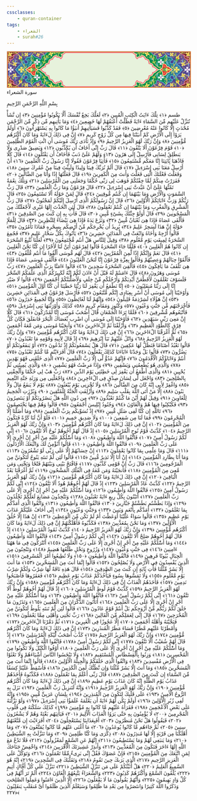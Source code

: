```yaml
---
cssclasses:
    - quran-container
tags:
    - الشعراء
    - surah#26
---
```

<div class="quran-container">
<span class="second-border"></span>
<span class="border"></span>
<div class="head-container">
<img src="https://raw.githubusercontent.com/LORDyyyyy/obsidian-the_quran_vault/main/The%20Quran%20Vault/src/webview/surah_head.png" height=100>
<div class="surah-name">
<span class="surah-name-fnt">سورة الشعراء</span>
</div>
</div>
<div class="quran-content">
<div class="name-of-god"> <p> بِسْمِ اللَّهِ الرَّحْمَنِ الرَّحِيمِ </p></div>
<p>
<span class="sign" id="f1">طسم <span>﴿</span>١<span>﴾</span></span>
<span class="sign" id="f2">تِلْكَ ءَايَتُ الْكِتَبِ الْمُبِينِ <span>﴿</span>٢<span>﴾</span></span>
<span class="sign" id="f3">لَعَلَّكَ بَخِعٌ نَّفْسَكَ أَلَّا يَكُونُوا مُؤْمِنِينَ <span>﴿</span>٣<span>﴾</span></span>
<span class="sign" id="f4">إِن نَّشَأْ نُنَزِّلْ عَلَيْهِم مِّنَ السَّمَاءِ ءَايَةً فَظَلَّتْ أَعْنَقُهُمْ لَهَا خَضِعِينَ <span>﴿</span>٤<span>﴾</span></span>
<span class="sign" id="f5">وَمَا يَأْتِيهِم مِّن ذِكْرٍ مِّنَ الرَّحْمَنِ مُحْدَثٍ إِلَّا كَانُوا عَنْهُ مُعْرِضِينَ <span>﴿</span>٥<span>﴾</span></span>
<span class="sign" id="f6">فَقَدْ كَذَّبُوا فَسَيَأْتِيهِمْ أَنبَؤُا مَا كَانُوا بِهِ يَسْتَهْزِءُونَ <span>﴿</span>٦<span>﴾</span></span>
<span class="sign" id="f7">أَوَلَمْ يَرَوْا إِلَى الْأَرْضِ كَمْ أَنبَتْنَا فِيهَا مِن كُلِّ زَوْجٍ كَرِيمٍ <span>﴿</span>٧<span>﴾</span></span>
<span class="sign" id="f8">إِنَّ فِى ذَلِكَ لَءَايَةً وَمَا كَانَ أَكْثَرُهُم مُّؤْمِنِينَ <span>﴿</span>٨<span>﴾</span></span>
<span class="sign" id="f9">وَإِنَّ رَبَّكَ لَهُوَ الْعَزِيزُ الرَّحِيمُ <span>﴿</span>٩<span>﴾</span></span>
<span class="sign" id="f10">وَإِذْ نَادَى رَبُّكَ مُوسَى أَنِ ائْتِ الْقَوْمَ الظَّلِمِينَ <span>﴿</span>١۰<span>﴾</span></span>
<span class="sign" id="f11">قَوْمَ فِرْعَوْنَ أَلَا يَتَّقُونَ <span>﴿</span>١١<span>﴾</span></span>
<span class="sign" id="f12">قَالَ رَبِّ إِنِّى أَخَافُ أَن يُكَذِّبُونِ <span>﴿</span>١٢<span>﴾</span></span>
<span class="sign" id="f13">وَيَضِيقُ صَدْرِى وَلَا يَنطَلِقُ لِسَانِى فَأَرْسِلْ إِلَى هَرُونَ <span>﴿</span>١٣<span>﴾</span></span>
<span class="sign" id="f14">وَلَهُمْ عَلَىَّ ذَنبٌ فَأَخَافُ أَن يَقْتُلُونِ <span>﴿</span>١٤<span>﴾</span></span>
<span class="sign" id="f15">قَالَ كَلَّا فَاذْهَبَا بَِٔايَتِنَا إِنَّا مَعَكُم مُّسْتَمِعُونَ <span>﴿</span>١٥<span>﴾</span></span>
<span class="sign" id="f16">فَأْتِيَا فِرْعَوْنَ فَقُولَا إِنَّا رَسُولُ رَبِّ الْعَلَمِينَ <span>﴿</span>١٦<span>﴾</span></span>
<span class="sign" id="f17">أَنْ أَرْسِلْ مَعَنَا بَنِى إِسْرَءِيلَ <span>﴿</span>١٧<span>﴾</span></span>
<span class="sign" id="f18">قَالَ أَلَمْ نُرَبِّكَ فِينَا وَلِيدًا وَلَبِثْتَ فِينَا مِنْ عُمُرِكَ سِنِينَ <span>﴿</span>١٨<span>﴾</span></span>
<span class="sign" id="f19">وَفَعَلْتَ فَعْلَتَكَ الَّتِى فَعَلْتَ وَأَنتَ مِنَ الْكَفِرِينَ <span>﴿</span>١٩<span>﴾</span></span>
<span class="sign" id="f20">قَالَ فَعَلْتُهَا إِذًا وَأَنَا مِنَ الضَّالِّينَ <span>﴿</span>٢۰<span>﴾</span></span>
<span class="sign" id="f21">فَفَرَرْتُ مِنكُمْ لَمَّا خِفْتُكُمْ فَوَهَبَ لِى رَبِّى حُكْمًا وَجَعَلَنِى مِنَ الْمُرْسَلِينَ <span>﴿</span>٢١<span>﴾</span></span>
<span class="sign" id="f22">وَتِلْكَ نِعْمَةٌ تَمُنُّهَا عَلَىَّ أَنْ عَبَّدتَّ بَنِى إِسْرَءِيلَ <span>﴿</span>٢٢<span>﴾</span></span>
<span class="sign" id="f23">قَالَ فِرْعَوْنُ وَمَا رَبُّ الْعَلَمِينَ <span>﴿</span>٢٣<span>﴾</span></span>
<span class="sign" id="f24">قَالَ رَبُّ السَّمَوَتِ وَالْأَرْضِ وَمَا بَيْنَهُمَا إِن كُنتُم مُّوقِنِينَ <span>﴿</span>٢٤<span>﴾</span></span>
<span class="sign" id="f25">قَالَ لِمَنْ حَوْلَهُ أَلَا تَسْتَمِعُونَ <span>﴿</span>٢٥<span>﴾</span></span>
<span class="sign" id="f26">قَالَ رَبُّكُمْ وَرَبُّ ءَابَائِكُمُ الْأَوَّلِينَ <span>﴿</span>٢٦<span>﴾</span></span>
<span class="sign" id="f27">قَالَ إِنَّ رَسُولَكُمُ الَّذِى أُرْسِلَ إِلَيْكُمْ لَمَجْنُونٌ <span>﴿</span>٢٧<span>﴾</span></span>
<span class="sign" id="f28">قَالَ رَبُّ الْمَشْرِقِ وَالْمَغْرِبِ وَمَا بَيْنَهُمَا إِن كُنتُمْ تَعْقِلُونَ <span>﴿</span>٢٨<span>﴾</span></span>
<span class="sign" id="f29">قَالَ لَئِنِ اتَّخَذْتَ إِلَهًا غَيْرِى لَأَجْعَلَنَّكَ مِنَ الْمَسْجُونِينَ <span>﴿</span>٢٩<span>﴾</span></span>
<span class="sign" id="f30">قَالَ أَوَلَوْ جِئْتُكَ بِشَىْءٍ مُّبِينٍ <span>﴿</span>٣۰<span>﴾</span></span>
<span class="sign" id="f31">قَالَ فَأْتِ بِهِ إِن كُنتَ مِنَ الصَّدِقِينَ <span>﴿</span>٣١<span>﴾</span></span>
<span class="sign" id="f32">فَأَلْقَى عَصَاهُ فَإِذَا هِىَ ثُعْبَانٌ مُّبِينٌ <span>﴿</span>٣٢<span>﴾</span></span>
<span class="sign" id="f33">وَنَزَعَ يَدَهُ فَإِذَا هِىَ بَيْضَاءُ لِلنَّظِرِينَ <span>﴿</span>٣٣<span>﴾</span></span>
<span class="sign" id="f34">قَالَ لِلْمَلَإِ حَوْلَهُ إِنَّ هَذَا لَسَحِرٌ عَلِيمٌ <span>﴿</span>٣٤<span>﴾</span></span>
<span class="sign" id="f35">يُرِيدُ أَن يُخْرِجَكُم مِّنْ أَرْضِكُم بِسِحْرِهِ فَمَاذَا تَأْمُرُونَ <span>﴿</span>٣٥<span>﴾</span></span>
<span class="sign" id="f36">قَالُوا أَرْجِهْ وَأَخَاهُ وَابْعَثْ فِى الْمَدَائِنِ حَشِرِينَ <span>﴿</span>٣٦<span>﴾</span></span>
<span class="sign" id="f37">يَأْتُوكَ بِكُلِّ سَحَّارٍ عَلِيمٍ <span>﴿</span>٣٧<span>﴾</span></span>
<span class="sign" id="f38">فَجُمِعَ السَّحَرَةُ لِمِيقَتِ يَوْمٍ مَّعْلُومٍ <span>﴿</span>٣٨<span>﴾</span></span>
<span class="sign" id="f39">وَقِيلَ لِلنَّاسِ هَلْ أَنتُم مُّجْتَمِعُونَ <span>﴿</span>٣٩<span>﴾</span></span>
<span class="sign" id="f40">لَعَلَّنَا نَتَّبِعُ السَّحَرَةَ إِن كَانُوا هُمُ الْغَلِبِينَ <span>﴿</span>٤۰<span>﴾</span></span>
<span class="sign" id="f41">فَلَمَّا جَاءَ السَّحَرَةُ قَالُوا لِفِرْعَوْنَ أَئِنَّ لَنَا لَأَجْرًا إِن كُنَّا نَحْنُ الْغَلِبِينَ <span>﴿</span>٤١<span>﴾</span></span>
<span class="sign" id="f42">قَالَ نَعَمْ وَإِنَّكُمْ إِذًا لَّمِنَ الْمُقَرَّبِينَ <span>﴿</span>٤٢<span>﴾</span></span>
<span class="sign" id="f43">قَالَ لَهُم مُّوسَى أَلْقُوا مَا أَنتُم مُّلْقُونَ <span>﴿</span>٤٣<span>﴾</span></span>
<span class="sign" id="f44">فَأَلْقَوْا حِبَالَهُمْ وَعِصِيَّهُمْ وَقَالُوا بِعِزَّةِ فِرْعَوْنَ إِنَّا لَنَحْنُ الْغَلِبُونَ <span>﴿</span>٤٤<span>﴾</span></span>
<span class="sign" id="f45">فَأَلْقَى مُوسَى عَصَاهُ فَإِذَا هِىَ تَلْقَفُ مَا يَأْفِكُونَ <span>﴿</span>٤٥<span>﴾</span></span>
<span class="sign" id="f46">فَأُلْقِىَ السَّحَرَةُ سَجِدِينَ <span>﴿</span>٤٦<span>﴾</span></span>
<span class="sign" id="f47">قَالُوا ءَامَنَّا بِرَبِّ الْعَلَمِينَ <span>﴿</span>٤٧<span>﴾</span></span>
<span class="sign" id="f48">رَبِّ مُوسَى وَهَرُونَ <span>﴿</span>٤٨<span>﴾</span></span>
<span class="sign" id="f49">قَالَ ءَامَنتُمْ لَهُ قَبْلَ أَنْ ءَاذَنَ لَكُمْ إِنَّهُ لَكَبِيرُكُمُ الَّذِى عَلَّمَكُمُ السِّحْرَ فَلَسَوْفَ تَعْلَمُونَ لَأُقَطِّعَنَّ أَيْدِيَكُمْ وَأَرْجُلَكُم مِّنْ خِلَفٍ وَلَأُصَلِّبَنَّكُمْ أَجْمَعِينَ <span>﴿</span>٤٩<span>﴾</span></span>
<span class="sign" id="f50">قَالُوا لَا ضَيْرَ إِنَّا إِلَى رَبِّنَا مُنقَلِبُونَ <span>﴿</span>٥۰<span>﴾</span></span>
<span class="sign" id="f51">إِنَّا نَطْمَعُ أَن يَغْفِرَ لَنَا رَبُّنَا خَطَيَنَا أَن كُنَّا أَوَّلَ الْمُؤْمِنِينَ <span>﴿</span>٥١<span>﴾</span></span>
<span class="sign" id="f52">وَأَوْحَيْنَا إِلَى مُوسَى أَنْ أَسْرِ بِعِبَادِى إِنَّكُم مُّتَّبَعُونَ <span>﴿</span>٥٢<span>﴾</span></span>
<span class="sign" id="f53">فَأَرْسَلَ فِرْعَوْنُ فِى الْمَدَائِنِ حَشِرِينَ <span>﴿</span>٥٣<span>﴾</span></span>
<span class="sign" id="f54">إِنَّ هَؤُلَاءِ لَشِرْذِمَةٌ قَلِيلُونَ <span>﴿</span>٥٤<span>﴾</span></span>
<span class="sign" id="f55">وَإِنَّهُمْ لَنَا لَغَائِظُونَ <span>﴿</span>٥٥<span>﴾</span></span>
<span class="sign" id="f56">وَإِنَّا لَجَمِيعٌ حَذِرُونَ <span>﴿</span>٥٦<span>﴾</span></span>
<span class="sign" id="f57">فَأَخْرَجْنَهُم مِّن جَنَّتٍ وَعُيُونٍ <span>﴿</span>٥٧<span>﴾</span></span>
<span class="sign" id="f58">وَكُنُوزٍ وَمَقَامٍ كَرِيمٍ <span>﴿</span>٥٨<span>﴾</span></span>
<span class="sign" id="f59">كَذَلِكَ وَأَوْرَثْنَهَا بَنِى إِسْرَءِيلَ <span>﴿</span>٥٩<span>﴾</span></span>
<span class="sign" id="f60">فَأَتْبَعُوهُم مُّشْرِقِينَ <span>﴿</span>٦۰<span>﴾</span></span>
<span class="sign" id="f61">فَلَمَّا تَرَءَا الْجَمْعَانِ قَالَ أَصْحَبُ مُوسَى إِنَّا لَمُدْرَكُونَ <span>﴿</span>٦١<span>﴾</span></span>
<span class="sign" id="f62">قَالَ كَلَّا إِنَّ مَعِىَ رَبِّى سَيَهْدِينِ <span>﴿</span>٦٢<span>﴾</span></span>
<span class="sign" id="f63">فَأَوْحَيْنَا إِلَى مُوسَى أَنِ اضْرِب بِّعَصَاكَ الْبَحْرَ فَانفَلَقَ فَكَانَ كُلُّ فِرْقٍ كَالطَّوْدِ الْعَظِيمِ <span>﴿</span>٦٣<span>﴾</span></span>
<span class="sign" id="f64">وَأَزْلَفْنَا ثَمَّ الْءَاخَرِينَ <span>﴿</span>٦٤<span>﴾</span></span>
<span class="sign" id="f65">وَأَنجَيْنَا مُوسَى وَمَن مَّعَهُ أَجْمَعِينَ <span>﴿</span>٦٥<span>﴾</span></span>
<span class="sign" id="f66">ثُمَّ أَغْرَقْنَا الْءَاخَرِينَ <span>﴿</span>٦٦<span>﴾</span></span>
<span class="sign" id="f67">إِنَّ فِى ذَلِكَ لَءَايَةً وَمَا كَانَ أَكْثَرُهُم مُّؤْمِنِينَ <span>﴿</span>٦٧<span>﴾</span></span>
<span class="sign" id="f68">وَإِنَّ رَبَّكَ لَهُوَ الْعَزِيزُ الرَّحِيمُ <span>﴿</span>٦٨<span>﴾</span></span>
<span class="sign" id="f69">وَاتْلُ عَلَيْهِمْ نَبَأَ إِبْرَهِيمَ <span>﴿</span>٦٩<span>﴾</span></span>
<span class="sign" id="f70">إِذْ قَالَ لِأَبِيهِ وَقَوْمِهِ مَا تَعْبُدُونَ <span>﴿</span>٧۰<span>﴾</span></span>
<span class="sign" id="f71">قَالُوا نَعْبُدُ أَصْنَامًا فَنَظَلُّ لَهَا عَكِفِينَ <span>﴿</span>٧١<span>﴾</span></span>
<span class="sign" id="f72">قَالَ هَلْ يَسْمَعُونَكُمْ إِذْ تَدْعُونَ <span>﴿</span>٧٢<span>﴾</span></span>
<span class="sign" id="f73">أَوْ يَنفَعُونَكُمْ أَوْ يَضُرُّونَ <span>﴿</span>٧٣<span>﴾</span></span>
<span class="sign" id="f74">قَالُوا بَلْ وَجَدْنَا ءَابَاءَنَا كَذَلِكَ يَفْعَلُونَ <span>﴿</span>٧٤<span>﴾</span></span>
<span class="sign" id="f75">قَالَ أَفَرَءَيْتُم مَّا كُنتُمْ تَعْبُدُونَ <span>﴿</span>٧٥<span>﴾</span></span>
<span class="sign" id="f76">أَنتُمْ وَءَابَاؤُكُمُ الْأَقْدَمُونَ <span>﴿</span>٧٦<span>﴾</span></span>
<span class="sign" id="f77">فَإِنَّهُمْ عَدُوٌّ لِّى إِلَّا رَبَّ الْعَلَمِينَ <span>﴿</span>٧٧<span>﴾</span></span>
<span class="sign" id="f78">الَّذِى خَلَقَنِى فَهُوَ يَهْدِينِ <span>﴿</span>٧٨<span>﴾</span></span>
<span class="sign" id="f79">وَالَّذِى هُوَ يُطْعِمُنِى وَيَسْقِينِ <span>﴿</span>٧٩<span>﴾</span></span>
<span class="sign" id="f80">وَإِذَا مَرِضْتُ فَهُوَ يَشْفِينِ <span>﴿</span>٨۰<span>﴾</span></span>
<span class="sign" id="f81">وَالَّذِى يُمِيتُنِى ثُمَّ يُحْيِينِ <span>﴿</span>٨١<span>﴾</span></span>
<span class="sign" id="f82">وَالَّذِى أَطْمَعُ أَن يَغْفِرَ لِى خَطِئَتِى يَوْمَ الدِّينِ <span>﴿</span>٨٢<span>﴾</span></span>
<span class="sign" id="f83">رَبِّ هَبْ لِى حُكْمًا وَأَلْحِقْنِى بِالصَّلِحِينَ <span>﴿</span>٨٣<span>﴾</span></span>
<span class="sign" id="f84">وَاجْعَل لِّى لِسَانَ صِدْقٍ فِى الْءَاخِرِينَ <span>﴿</span>٨٤<span>﴾</span></span>
<span class="sign" id="f85">وَاجْعَلْنِى مِن وَرَثَةِ جَنَّةِ النَّعِيمِ <span>﴿</span>٨٥<span>﴾</span></span>
<span class="sign" id="f86">وَاغْفِرْ لِأَبِى إِنَّهُ كَانَ مِنَ الضَّالِّينَ <span>﴿</span>٨٦<span>﴾</span></span>
<span class="sign" id="f87">وَلَا تُخْزِنِى يَوْمَ يُبْعَثُونَ <span>﴿</span>٨٧<span>﴾</span></span>
<span class="sign" id="f88">يَوْمَ لَا يَنفَعُ مَالٌ وَلَا بَنُونَ <span>﴿</span>٨٨<span>﴾</span></span>
<span class="sign" id="f89">إِلَّا مَنْ أَتَى اللَّهَ بِقَلْبٍ سَلِيمٍ <span>﴿</span>٨٩<span>﴾</span></span>
<span class="sign" id="f90">وَأُزْلِفَتِ الْجَنَّةُ لِلْمُتَّقِينَ <span>﴿</span>٩۰<span>﴾</span></span>
<span class="sign" id="f91">وَبُرِّزَتِ الْجَحِيمُ لِلْغَاوِينَ <span>﴿</span>٩١<span>﴾</span></span>
<span class="sign" id="f92">وَقِيلَ لَهُمْ أَيْنَ مَا كُنتُمْ تَعْبُدُونَ <span>﴿</span>٩٢<span>﴾</span></span>
<span class="sign" id="f93">مِن دُونِ اللَّهِ هَلْ يَنصُرُونَكُمْ أَوْ يَنتَصِرُونَ <span>﴿</span>٩٣<span>﴾</span></span>
<span class="sign" id="f94">فَكُبْكِبُوا فِيهَا هُمْ وَالْغَاوُنَ <span>﴿</span>٩٤<span>﴾</span></span>
<span class="sign" id="f95">وَجُنُودُ إِبْلِيسَ أَجْمَعُونَ <span>﴿</span>٩٥<span>﴾</span></span>
<span class="sign" id="f96">قَالُوا وَهُمْ فِيهَا يَخْتَصِمُونَ <span>﴿</span>٩٦<span>﴾</span></span>
<span class="sign" id="f97">تَاللَّهِ إِن كُنَّا لَفِى ضَلَلٍ مُّبِينٍ <span>﴿</span>٩٧<span>﴾</span></span>
<span class="sign" id="f98">إِذْ نُسَوِّيكُم بِرَبِّ الْعَلَمِينَ <span>﴿</span>٩٨<span>﴾</span></span>
<span class="sign" id="f99">وَمَا أَضَلَّنَا إِلَّا الْمُجْرِمُونَ <span>﴿</span>٩٩<span>﴾</span></span>
<span class="sign" id="f100">فَمَا لَنَا مِن شَفِعِينَ <span>﴿</span>١۰۰<span>﴾</span></span>
<span class="sign" id="f101">وَلَا صَدِيقٍ حَمِيمٍ <span>﴿</span>١۰١<span>﴾</span></span>
<span class="sign" id="f102">فَلَوْ أَنَّ لَنَا كَرَّةً فَنَكُونَ مِنَ الْمُؤْمِنِينَ <span>﴿</span>١۰٢<span>﴾</span></span>
<span class="sign" id="f103">إِنَّ فِى ذَلِكَ لَءَايَةً وَمَا كَانَ أَكْثَرُهُم مُّؤْمِنِينَ <span>﴿</span>١۰٣<span>﴾</span></span>
<span class="sign" id="f104">وَإِنَّ رَبَّكَ لَهُوَ الْعَزِيزُ الرَّحِيمُ <span>﴿</span>١۰٤<span>﴾</span></span>
<span class="sign" id="f105">كَذَّبَتْ قَوْمُ نُوحٍ الْمُرْسَلِينَ <span>﴿</span>١۰٥<span>﴾</span></span>
<span class="sign" id="f106">إِذْ قَالَ لَهُمْ أَخُوهُمْ نُوحٌ أَلَا تَتَّقُونَ <span>﴿</span>١۰٦<span>﴾</span></span>
<span class="sign" id="f107">إِنِّى لَكُمْ رَسُولٌ أَمِينٌ <span>﴿</span>١۰٧<span>﴾</span></span>
<span class="sign" id="f108">فَاتَّقُوا اللَّهَ وَأَطِيعُونِ <span>﴿</span>١۰٨<span>﴾</span></span>
<span class="sign" id="f109">وَمَا أَسَْٔلُكُمْ عَلَيْهِ مِنْ أَجْرٍ إِنْ أَجْرِىَ إِلَّا عَلَى رَبِّ الْعَلَمِينَ <span>﴿</span>١۰٩<span>﴾</span></span>
<span class="sign" id="f110">فَاتَّقُوا اللَّهَ وَأَطِيعُونِ <span>﴿</span>١١۰<span>﴾</span></span>
<span class="sign" id="f111">قَالُوا أَنُؤْمِنُ لَكَ وَاتَّبَعَكَ الْأَرْذَلُونَ <span>﴿</span>١١١<span>﴾</span></span>
<span class="sign" id="f112">قَالَ وَمَا عِلْمِى بِمَا كَانُوا يَعْمَلُونَ <span>﴿</span>١١٢<span>﴾</span></span>
<span class="sign" id="f113">إِنْ حِسَابُهُمْ إِلَّا عَلَى رَبِّى لَوْ تَشْعُرُونَ <span>﴿</span>١١٣<span>﴾</span></span>
<span class="sign" id="f114">وَمَا أَنَا بِطَارِدِ الْمُؤْمِنِينَ <span>﴿</span>١١٤<span>﴾</span></span>
<span class="sign" id="f115">إِنْ أَنَا إِلَّا نَذِيرٌ مُّبِينٌ <span>﴿</span>١١٥<span>﴾</span></span>
<span class="sign" id="f116">قَالُوا لَئِن لَّمْ تَنتَهِ يَنُوحُ لَتَكُونَنَّ مِنَ الْمَرْجُومِينَ <span>﴿</span>١١٦<span>﴾</span></span>
<span class="sign" id="f117">قَالَ رَبِّ إِنَّ قَوْمِى كَذَّبُونِ <span>﴿</span>١١٧<span>﴾</span></span>
<span class="sign" id="f118">فَافْتَحْ بَيْنِى وَبَيْنَهُمْ فَتْحًا وَنَجِّنِى وَمَن مَّعِىَ مِنَ الْمُؤْمِنِينَ <span>﴿</span>١١٨<span>﴾</span></span>
<span class="sign" id="f119">فَأَنجَيْنَهُ وَمَن مَّعَهُ فِى الْفُلْكِ الْمَشْحُونِ <span>﴿</span>١١٩<span>﴾</span></span>
<span class="sign" id="f120">ثُمَّ أَغْرَقْنَا بَعْدُ الْبَاقِينَ <span>﴿</span>١٢۰<span>﴾</span></span>
<span class="sign" id="f121">إِنَّ فِى ذَلِكَ لَءَايَةً وَمَا كَانَ أَكْثَرُهُم مُّؤْمِنِينَ <span>﴿</span>١٢١<span>﴾</span></span>
<span class="sign" id="f122">وَإِنَّ رَبَّكَ لَهُوَ الْعَزِيزُ الرَّحِيمُ <span>﴿</span>١٢٢<span>﴾</span></span>
<span class="sign" id="f123">كَذَّبَتْ عَادٌ الْمُرْسَلِينَ <span>﴿</span>١٢٣<span>﴾</span></span>
<span class="sign" id="f124">إِذْ قَالَ لَهُمْ أَخُوهُمْ هُودٌ أَلَا تَتَّقُونَ <span>﴿</span>١٢٤<span>﴾</span></span>
<span class="sign" id="f125">إِنِّى لَكُمْ رَسُولٌ أَمِينٌ <span>﴿</span>١٢٥<span>﴾</span></span>
<span class="sign" id="f126">فَاتَّقُوا اللَّهَ وَأَطِيعُونِ <span>﴿</span>١٢٦<span>﴾</span></span>
<span class="sign" id="f127">وَمَا أَسَْٔلُكُمْ عَلَيْهِ مِنْ أَجْرٍ إِنْ أَجْرِىَ إِلَّا عَلَى رَبِّ الْعَلَمِينَ <span>﴿</span>١٢٧<span>﴾</span></span>
<span class="sign" id="f128">أَتَبْنُونَ بِكُلِّ رِيعٍ ءَايَةً تَعْبَثُونَ <span>﴿</span>١٢٨<span>﴾</span></span>
<span class="sign" id="f129">وَتَتَّخِذُونَ مَصَانِعَ لَعَلَّكُمْ تَخْلُدُونَ <span>﴿</span>١٢٩<span>﴾</span></span>
<span class="sign" id="f130">وَإِذَا بَطَشْتُم بَطَشْتُمْ جَبَّارِينَ <span>﴿</span>١٣۰<span>﴾</span></span>
<span class="sign" id="f131">فَاتَّقُوا اللَّهَ وَأَطِيعُونِ <span>﴿</span>١٣١<span>﴾</span></span>
<span class="sign" id="f132">وَاتَّقُوا الَّذِى أَمَدَّكُم بِمَا تَعْلَمُونَ <span>﴿</span>١٣٢<span>﴾</span></span>
<span class="sign" id="f133">أَمَدَّكُم بِأَنْعَمٍ وَبَنِينَ <span>﴿</span>١٣٣<span>﴾</span></span>
<span class="sign" id="f134">وَجَنَّتٍ وَعُيُونٍ <span>﴿</span>١٣٤<span>﴾</span></span>
<span class="sign" id="f135">إِنِّى أَخَافُ عَلَيْكُمْ عَذَابَ يَوْمٍ عَظِيمٍ <span>﴿</span>١٣٥<span>﴾</span></span>
<span class="sign" id="f136">قَالُوا سَوَاءٌ عَلَيْنَا أَوَعَظْتَ أَمْ لَمْ تَكُن مِّنَ الْوَعِظِينَ <span>﴿</span>١٣٦<span>﴾</span></span>
<span class="sign" id="f137">إِنْ هَذَا إِلَّا خُلُقُ الْأَوَّلِينَ <span>﴿</span>١٣٧<span>﴾</span></span>
<span class="sign" id="f138">وَمَا نَحْنُ بِمُعَذَّبِينَ <span>﴿</span>١٣٨<span>﴾</span></span>
<span class="sign" id="f139">فَكَذَّبُوهُ فَأَهْلَكْنَهُمْ إِنَّ فِى ذَلِكَ لَءَايَةً وَمَا كَانَ أَكْثَرُهُم مُّؤْمِنِينَ <span>﴿</span>١٣٩<span>﴾</span></span>
<span class="sign" id="f140">وَإِنَّ رَبَّكَ لَهُوَ الْعَزِيزُ الرَّحِيمُ <span>﴿</span>١٤۰<span>﴾</span></span>
<span class="sign" id="f141">كَذَّبَتْ ثَمُودُ الْمُرْسَلِينَ <span>﴿</span>١٤١<span>﴾</span></span>
<span class="sign" id="f142">إِذْ قَالَ لَهُمْ أَخُوهُمْ صَلِحٌ أَلَا تَتَّقُونَ <span>﴿</span>١٤٢<span>﴾</span></span>
<span class="sign" id="f143">إِنِّى لَكُمْ رَسُولٌ أَمِينٌ <span>﴿</span>١٤٣<span>﴾</span></span>
<span class="sign" id="f144">فَاتَّقُوا اللَّهَ وَأَطِيعُونِ <span>﴿</span>١٤٤<span>﴾</span></span>
<span class="sign" id="f145">وَمَا أَسَْٔلُكُمْ عَلَيْهِ مِنْ أَجْرٍ إِنْ أَجْرِىَ إِلَّا عَلَى رَبِّ الْعَلَمِينَ <span>﴿</span>١٤٥<span>﴾</span></span>
<span class="sign" id="f146">أَتُتْرَكُونَ فِى مَا هَهُنَا ءَامِنِينَ <span>﴿</span>١٤٦<span>﴾</span></span>
<span class="sign" id="f147">فِى جَنَّتٍ وَعُيُونٍ <span>﴿</span>١٤٧<span>﴾</span></span>
<span class="sign" id="f148">وَزُرُوعٍ وَنَخْلٍ طَلْعُهَا هَضِيمٌ <span>﴿</span>١٤٨<span>﴾</span></span>
<span class="sign" id="f149">وَتَنْحِتُونَ مِنَ الْجِبَالِ بُيُوتًا فَرِهِينَ <span>﴿</span>١٤٩<span>﴾</span></span>
<span class="sign" id="f150">فَاتَّقُوا اللَّهَ وَأَطِيعُونِ <span>﴿</span>١٥۰<span>﴾</span></span>
<span class="sign" id="f151">وَلَا تُطِيعُوا أَمْرَ الْمُسْرِفِينَ <span>﴿</span>١٥١<span>﴾</span></span>
<span class="sign" id="f152">الَّذِينَ يُفْسِدُونَ فِى الْأَرْضِ وَلَا يُصْلِحُونَ <span>﴿</span>١٥٢<span>﴾</span></span>
<span class="sign" id="f153">قَالُوا إِنَّمَا أَنتَ مِنَ الْمُسَحَّرِينَ <span>﴿</span>١٥٣<span>﴾</span></span>
<span class="sign" id="f154">مَا أَنتَ إِلَّا بَشَرٌ مِّثْلُنَا فَأْتِ بَِٔايَةٍ إِن كُنتَ مِنَ الصَّدِقِينَ <span>﴿</span>١٥٤<span>﴾</span></span>
<span class="sign" id="f155">قَالَ هَذِهِ نَاقَةٌ لَّهَا شِرْبٌ وَلَكُمْ شِرْبُ يَوْمٍ مَّعْلُومٍ <span>﴿</span>١٥٥<span>﴾</span></span>
<span class="sign" id="f156">وَلَا تَمَسُّوهَا بِسُوءٍ فَيَأْخُذَكُمْ عَذَابُ يَوْمٍ عَظِيمٍ <span>﴿</span>١٥٦<span>﴾</span></span>
<span class="sign" id="f157">فَعَقَرُوهَا فَأَصْبَحُوا نَدِمِينَ <span>﴿</span>١٥٧<span>﴾</span></span>
<span class="sign" id="f158">فَأَخَذَهُمُ الْعَذَابُ إِنَّ فِى ذَلِكَ لَءَايَةً وَمَا كَانَ أَكْثَرُهُم مُّؤْمِنِينَ <span>﴿</span>١٥٨<span>﴾</span></span>
<span class="sign" id="f159">وَإِنَّ رَبَّكَ لَهُوَ الْعَزِيزُ الرَّحِيمُ <span>﴿</span>١٥٩<span>﴾</span></span>
<span class="sign" id="f160">كَذَّبَتْ قَوْمُ لُوطٍ الْمُرْسَلِينَ <span>﴿</span>١٦۰<span>﴾</span></span>
<span class="sign" id="f161">إِذْ قَالَ لَهُمْ أَخُوهُمْ لُوطٌ أَلَا تَتَّقُونَ <span>﴿</span>١٦١<span>﴾</span></span>
<span class="sign" id="f162">إِنِّى لَكُمْ رَسُولٌ أَمِينٌ <span>﴿</span>١٦٢<span>﴾</span></span>
<span class="sign" id="f163">فَاتَّقُوا اللَّهَ وَأَطِيعُونِ <span>﴿</span>١٦٣<span>﴾</span></span>
<span class="sign" id="f164">وَمَا أَسَْٔلُكُمْ عَلَيْهِ مِنْ أَجْرٍ إِنْ أَجْرِىَ إِلَّا عَلَى رَبِّ الْعَلَمِينَ <span>﴿</span>١٦٤<span>﴾</span></span>
<span class="sign" id="f165">أَتَأْتُونَ الذُّكْرَانَ مِنَ الْعَلَمِينَ <span>﴿</span>١٦٥<span>﴾</span></span>
<span class="sign" id="f166">وَتَذَرُونَ مَا خَلَقَ لَكُمْ رَبُّكُم مِّنْ أَزْوَجِكُم بَلْ أَنتُمْ قَوْمٌ عَادُونَ <span>﴿</span>١٦٦<span>﴾</span></span>
<span class="sign" id="f167">قَالُوا لَئِن لَّمْ تَنتَهِ يَلُوطُ لَتَكُونَنَّ مِنَ الْمُخْرَجِينَ <span>﴿</span>١٦٧<span>﴾</span></span>
<span class="sign" id="f168">قَالَ إِنِّى لِعَمَلِكُم مِّنَ الْقَالِينَ <span>﴿</span>١٦٨<span>﴾</span></span>
<span class="sign" id="f169">رَبِّ نَجِّنِى وَأَهْلِى مِمَّا يَعْمَلُونَ <span>﴿</span>١٦٩<span>﴾</span></span>
<span class="sign" id="f170">فَنَجَّيْنَهُ وَأَهْلَهُ أَجْمَعِينَ <span>﴿</span>١٧۰<span>﴾</span></span>
<span class="sign" id="f171">إِلَّا عَجُوزًا فِى الْغَبِرِينَ <span>﴿</span>١٧١<span>﴾</span></span>
<span class="sign" id="f172">ثُمَّ دَمَّرْنَا الْءَاخَرِينَ <span>﴿</span>١٧٢<span>﴾</span></span>
<span class="sign" id="f173">وَأَمْطَرْنَا عَلَيْهِم مَّطَرًا فَسَاءَ مَطَرُ الْمُنذَرِينَ <span>﴿</span>١٧٣<span>﴾</span></span>
<span class="sign" id="f174">إِنَّ فِى ذَلِكَ لَءَايَةً وَمَا كَانَ أَكْثَرُهُم مُّؤْمِنِينَ <span>﴿</span>١٧٤<span>﴾</span></span>
<span class="sign" id="f175">وَإِنَّ رَبَّكَ لَهُوَ الْعَزِيزُ الرَّحِيمُ <span>﴿</span>١٧٥<span>﴾</span></span>
<span class="sign" id="f176">كَذَّبَ أَصْحَبُ لَْٔيْكَةِ الْمُرْسَلِينَ <span>﴿</span>١٧٦<span>﴾</span></span>
<span class="sign" id="f177">إِذْ قَالَ لَهُمْ شُعَيْبٌ أَلَا تَتَّقُونَ <span>﴿</span>١٧٧<span>﴾</span></span>
<span class="sign" id="f178">إِنِّى لَكُمْ رَسُولٌ أَمِينٌ <span>﴿</span>١٧٨<span>﴾</span></span>
<span class="sign" id="f179">فَاتَّقُوا اللَّهَ وَأَطِيعُونِ <span>﴿</span>١٧٩<span>﴾</span></span>
<span class="sign" id="f180">وَمَا أَسَْٔلُكُمْ عَلَيْهِ مِنْ أَجْرٍ إِنْ أَجْرِىَ إِلَّا عَلَى رَبِّ الْعَلَمِينَ <span>﴿</span>١٨۰<span>﴾</span></span>
<span class="sign" id="f181">أَوْفُوا الْكَيْلَ وَلَا تَكُونُوا مِنَ الْمُخْسِرِينَ <span>﴿</span>١٨١<span>﴾</span></span>
<span class="sign" id="f182">وَزِنُوا بِالْقِسْطَاسِ الْمُسْتَقِيمِ <span>﴿</span>١٨٢<span>﴾</span></span>
<span class="sign" id="f183">وَلَا تَبْخَسُوا النَّاسَ أَشْيَاءَهُمْ وَلَا تَعْثَوْا فِى الْأَرْضِ مُفْسِدِينَ <span>﴿</span>١٨٣<span>﴾</span></span>
<span class="sign" id="f184">وَاتَّقُوا الَّذِى خَلَقَكُمْ وَالْجِبِلَّةَ الْأَوَّلِينَ <span>﴿</span>١٨٤<span>﴾</span></span>
<span class="sign" id="f185">قَالُوا إِنَّمَا أَنتَ مِنَ الْمُسَحَّرِينَ <span>﴿</span>١٨٥<span>﴾</span></span>
<span class="sign" id="f186">وَمَا أَنتَ إِلَّا بَشَرٌ مِّثْلُنَا وَإِن نَّظُنُّكَ لَمِنَ الْكَذِبِينَ <span>﴿</span>١٨٦<span>﴾</span></span>
<span class="sign" id="f187">فَأَسْقِطْ عَلَيْنَا كِسَفًا مِّنَ السَّمَاءِ إِن كُنتَ مِنَ الصَّدِقِينَ <span>﴿</span>١٨٧<span>﴾</span></span>
<span class="sign" id="f188">قَالَ رَبِّى أَعْلَمُ بِمَا تَعْمَلُونَ <span>﴿</span>١٨٨<span>﴾</span></span>
<span class="sign" id="f189">فَكَذَّبُوهُ فَأَخَذَهُمْ عَذَابُ يَوْمِ الظُّلَّةِ إِنَّهُ كَانَ عَذَابَ يَوْمٍ عَظِيمٍ <span>﴿</span>١٨٩<span>﴾</span></span>
<span class="sign" id="f190">إِنَّ فِى ذَلِكَ لَءَايَةً وَمَا كَانَ أَكْثَرُهُم مُّؤْمِنِينَ <span>﴿</span>١٩۰<span>﴾</span></span>
<span class="sign" id="f191">وَإِنَّ رَبَّكَ لَهُوَ الْعَزِيزُ الرَّحِيمُ <span>﴿</span>١٩١<span>﴾</span></span>
<span class="sign" id="f192">وَإِنَّهُ لَتَنزِيلُ رَبِّ الْعَلَمِينَ <span>﴿</span>١٩٢<span>﴾</span></span>
<span class="sign" id="f193">نَزَلَ بِهِ الرُّوحُ الْأَمِينُ <span>﴿</span>١٩٣<span>﴾</span></span>
<span class="sign" id="f194">عَلَى قَلْبِكَ لِتَكُونَ مِنَ الْمُنذِرِينَ <span>﴿</span>١٩٤<span>﴾</span></span>
<span class="sign" id="f195">بِلِسَانٍ عَرَبِىٍّ مُّبِينٍ <span>﴿</span>١٩٥<span>﴾</span></span>
<span class="sign" id="f196">وَإِنَّهُ لَفِى زُبُرِ الْأَوَّلِينَ <span>﴿</span>١٩٦<span>﴾</span></span>
<span class="sign" id="f197">أَوَلَمْ يَكُن لَّهُمْ ءَايَةً أَن يَعْلَمَهُ عُلَمَؤُا بَنِى إِسْرَءِيلَ <span>﴿</span>١٩٧<span>﴾</span></span>
<span class="sign" id="f198">وَلَوْ نَزَّلْنَهُ عَلَى بَعْضِ الْأَعْجَمِينَ <span>﴿</span>١٩٨<span>﴾</span></span>
<span class="sign" id="f199">فَقَرَأَهُ عَلَيْهِم مَّا كَانُوا بِهِ مُؤْمِنِينَ <span>﴿</span>١٩٩<span>﴾</span></span>
<span class="sign" id="f200">كَذَلِكَ سَلَكْنَهُ فِى قُلُوبِ الْمُجْرِمِينَ <span>﴿</span>٢۰۰<span>﴾</span></span>
<span class="sign" id="f201">لَا يُؤْمِنُونَ بِهِ حَتَّى يَرَوُا الْعَذَابَ الْأَلِيمَ <span>﴿</span>٢۰١<span>﴾</span></span>
<span class="sign" id="f202">فَيَأْتِيَهُم بَغْتَةً وَهُمْ لَا يَشْعُرُونَ <span>﴿</span>٢۰٢<span>﴾</span></span>
<span class="sign" id="f203">فَيَقُولُوا هَلْ نَحْنُ مُنظَرُونَ <span>﴿</span>٢۰٣<span>﴾</span></span>
<span class="sign" id="f204">أَفَبِعَذَابِنَا يَسْتَعْجِلُونَ <span>﴿</span>٢۰٤<span>﴾</span></span>
<span class="sign" id="f205">أَفَرَءَيْتَ إِن مَّتَّعْنَهُمْ سِنِينَ <span>﴿</span>٢۰٥<span>﴾</span></span>
<span class="sign" id="f206">ثُمَّ جَاءَهُم مَّا كَانُوا يُوعَدُونَ <span>﴿</span>٢۰٦<span>﴾</span></span>
<span class="sign" id="f207">مَا أَغْنَى عَنْهُم مَّا كَانُوا يُمَتَّعُونَ <span>﴿</span>٢۰٧<span>﴾</span></span>
<span class="sign" id="f208">وَمَا أَهْلَكْنَا مِن قَرْيَةٍ إِلَّا لَهَا مُنذِرُونَ <span>﴿</span>٢۰٨<span>﴾</span></span>
<span class="sign" id="f209">ذِكْرَى وَمَا كُنَّا ظَلِمِينَ <span>﴿</span>٢۰٩<span>﴾</span></span>
<span class="sign" id="f210">وَمَا تَنَزَّلَتْ بِهِ الشَّيَطِينُ <span>﴿</span>٢١۰<span>﴾</span></span>
<span class="sign" id="f211">وَمَا يَنبَغِى لَهُمْ وَمَا يَسْتَطِيعُونَ <span>﴿</span>٢١١<span>﴾</span></span>
<span class="sign" id="f212">إِنَّهُمْ عَنِ السَّمْعِ لَمَعْزُولُونَ <span>﴿</span>٢١٢<span>﴾</span></span>
<span class="sign" id="f213">فَلَا تَدْعُ مَعَ اللَّهِ إِلَهًا ءَاخَرَ فَتَكُونَ مِنَ الْمُعَذَّبِينَ <span>﴿</span>٢١٣<span>﴾</span></span>
<span class="sign" id="f214">وَأَنذِرْ عَشِيرَتَكَ الْأَقْرَبِينَ <span>﴿</span>٢١٤<span>﴾</span></span>
<span class="sign" id="f215">وَاخْفِضْ جَنَاحَكَ لِمَنِ اتَّبَعَكَ مِنَ الْمُؤْمِنِينَ <span>﴿</span>٢١٥<span>﴾</span></span>
<span class="sign" id="f216">فَإِنْ عَصَوْكَ فَقُلْ إِنِّى بَرِىءٌ مِّمَّا تَعْمَلُونَ <span>﴿</span>٢١٦<span>﴾</span></span>
<span class="sign" id="f217">وَتَوَكَّلْ عَلَى الْعَزِيزِ الرَّحِيمِ <span>﴿</span>٢١٧<span>﴾</span></span>
<span class="sign" id="f218">الَّذِى يَرَىكَ حِينَ تَقُومُ <span>﴿</span>٢١٨<span>﴾</span></span>
<span class="sign" id="f219">وَتَقَلُّبَكَ فِى السَّجِدِينَ <span>﴿</span>٢١٩<span>﴾</span></span>
<span class="sign" id="f220">إِنَّهُ هُوَ السَّمِيعُ الْعَلِيمُ <span>﴿</span>٢٢۰<span>﴾</span></span>
<span class="sign" id="f221">هَلْ أُنَبِّئُكُمْ عَلَى مَن تَنَزَّلُ الشَّيَطِينُ <span>﴿</span>٢٢١<span>﴾</span></span>
<span class="sign" id="f222">تَنَزَّلُ عَلَى كُلِّ أَفَّاكٍ أَثِيمٍ <span>﴿</span>٢٢٢<span>﴾</span></span>
<span class="sign" id="f223">يُلْقُونَ السَّمْعَ وَأَكْثَرُهُمْ كَذِبُونَ <span>﴿</span>٢٢٣<span>﴾</span></span>
<span class="sign" id="f224">وَالشُّعَرَاءُ يَتَّبِعُهُمُ الْغَاوُنَ <span>﴿</span>٢٢٤<span>﴾</span></span>
<span class="sign" id="f225">أَلَمْ تَرَ أَنَّهُمْ فِى كُلِّ وَادٍ يَهِيمُونَ <span>﴿</span>٢٢٥<span>﴾</span></span>
<span class="sign" id="f226">وَأَنَّهُمْ يَقُولُونَ مَا لَا يَفْعَلُونَ <span>﴿</span>٢٢٦<span>﴾</span></span>
<span class="sign" id="f227">إِلَّا الَّذِينَ ءَامَنُوا وَعَمِلُوا الصَّلِحَتِ وَذَكَرُوا اللَّهَ كَثِيرًا وَانتَصَرُوا مِن بَعْدِ مَا ظُلِمُوا وَسَيَعْلَمُ الَّذِينَ ظَلَمُوا أَىَّ مُنقَلَبٍ يَنقَلِبُونَ <span>﴿</span>٢٢٧<span>﴾</span></span>

</p>
</div>
<span class="border" style="margin-top:25px;"></span>
<span class="second-border-bottom"></span>
</div>
